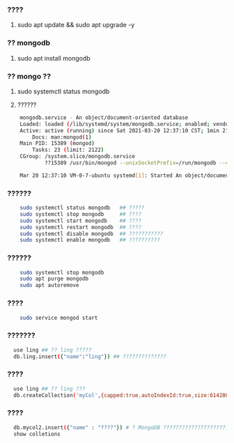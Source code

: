 ### ????
1. sudo apt update && sudo apt upgrade -y

### ?? mongodb

1. sudo apt install mongodb

### ?? mongo ??

1. sudo systemctl status mongodb

2. ??????
```sh
    mongodb.service - An object/document-oriented database
    Loaded: loaded (/lib/systemd/system/mongodb.service; enabled; vendor preset: enabled)
    Active: active (running) since Sat 2021-03-20 12:37:10 CST; 1min 21s ago
        Docs: man:mongod(1)
    Main PID: 15389 (mongod)
        Tasks: 23 (limit: 2122)
    CGroup: /system.slice/mongodb.service
            ??15389 /usr/bin/mongod --unixSocketPrefix=/run/mongodb --config /etc/mongodb.c

    Mar 20 12:37:10 VM-0-7-ubuntu systemd[1]: Started An object/document-oriented database.
```

### ??????

```sh
    sudo systemctl status mongodb   ## ?????
    sudo systemctl stop mongodb     ## ????
    sudo systemctl start mongodb    ## ????
    sudo systemctl restart mongodb  ## ????
    sudo systemctl disable mongodb  ## ???????????
    sudo systemctl enable mongodb   ## ??????????
```

### ??????

```sh
    sudo systemctl stop mongodb
    sudo apt purge mongodb
    sudo apt autoremove
```
### ????

```sh
    sudo service mongod start
```

### ???????

```sh
  use ling ## ?? ling ?????
  db.ling.insert({"name":"ling"}) ## ??????????????
``` 

### ????
```sh
  use ling ## ?? ling ???
  db.createCollection('myCol',{capped:true,autoIndexId:true,size:6142800,max:1000}) ## ?????? mycol????????? 6142800 B, ??????? 10000 ??
```

### ????

```sh
  db.mycol2.insert({"name" : "????"}) # ? MongoDB ?????????????????????MongoDB ????????
  show colletions
``` 